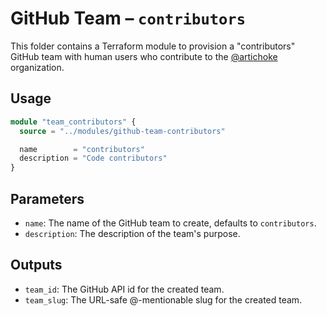 # GitHub Team – `contributors`

This folder contains a Terraform module to provision a "contributors" GitHub
team with human users who contribute to the [@artichoke] organization.

[@artichoke]: https://github.com/artichoke

## Usage

```terraform
module "team_contributors" {
  source = "../modules/github-team-contributors"

  name        = "contributors"
  description = "Code contributors"
}
```

## Parameters

- `name`: The name of the GitHub team to create, defaults to `contributors`.
- `description`: The description of the team's purpose.

## Outputs

- `team_id`: The GitHub API id for the created team.
- `team_slug`: The URL-safe @-mentionable slug for the created team.

